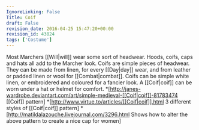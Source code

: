 ```yaml
---
IgnoreLinking: False
Title: Coif
draft: False
revision_date: 2016-04-25 15:47:20+00:00
revision_id: 43824
tags: ['Costume']
---
```


Most Marchers [[Will|will]] wear some sort of headwear. Hoods, coifs, caps and hats all add to the Marcher look.
Coifs are simple pieces of headwear. They can be made from linen, for every [[Day|day]] wear, and from leather or padded linen or wool for [[Combat|combat]]. Coifs can be simple white linen, or embroidered and coloured for a fancier look.
A [[Coif|coif]] can be worn under a hat or helmet for comfort.
*[http://janes-wardrobe.deviantart.com/art/simple-medieval-[[Coif|coif]]-81783474 [[Coif]] pattern]
*[http://www.virtue.to/articles/[[Coif|coif]].html 3 different styles of [[Coif|coif]] pattern]
*[http://matildalazouche.livejournal.com/3296.html Shows how to alter the above pattern to create a nice cap for women]